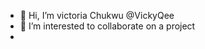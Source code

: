 - 👋 Hi, I’m victoria Chukwu @VickyQee
- 👀 I’m interested to collaborate on a project
- 

<!---
VickyQee/VickyQee is a ✨ special ✨ repository because its `README.md` (this file) appears on your GitHub profile.
You can click the Preview link to take a look at your changes.
--->
